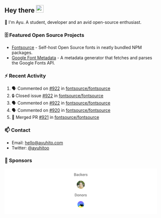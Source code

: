 ## Hey there <img src="https://media.giphy.com/media/hvRJCLFzcasrR4ia7z/giphy.gif" width="25" height="25">

📝 I'm Ayu. A student, developer and an avid open-source enthusiast.

### 🗄 Featured Open Source Projects

- [Fontsource](https://github.com/fontsource/fontsource) - Self-host Open Source fonts in neatly bundled NPM packages.
- [Google Font Metadata](https://github.com/fontsource/google-font-metadata) - A metadata generator that fetches and parses the Google Fonts API.

### ⚡ Recent Activity

<!--START_SECTION:activity-->

1. 🗣 Commented on [#922](https://github.com/fontsource/fontsource/issues/922#issuecomment-1864456968) in [fontsource/fontsource](https://github.com/fontsource/fontsource)
2. 🔒 Closed issue [#922](https://github.com/fontsource/fontsource/issues/922) in [fontsource/fontsource](https://github.com/fontsource/fontsource)
3. 🗣 Commented on [#922](https://github.com/fontsource/fontsource/issues/922#issuecomment-1862860552) in [fontsource/fontsource](https://github.com/fontsource/fontsource)
4. 🗣 Commented on [#920](https://github.com/fontsource/fontsource/pull/920#issuecomment-1858571402) in [fontsource/fontsource](https://github.com/fontsource/fontsource)
5. 🎉 Merged PR [#921](https://github.com/fontsource/fontsource/pull/921) in [fontsource/fontsource](https://github.com/fontsource/fontsource)
<!--END_SECTION:activity-->

### 📫 Contact

- Email: hello@ayuhito.com
- Twitter: [@ayuhitoo](https://twitter.com/ayuhitoo)

### :sparkling_heart: Sponsors

<p align="center">
  <a href="https://cdn.jsdelivr.net/gh/ayuhito/ayuhito/sponsors.svg">
    <img src='https://raw.githubusercontent.com/ayuhito/ayuhito/master/sponsors.svg'/>
  </a>
</p>
